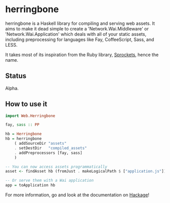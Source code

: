 herringbone
===========

herringbone is a Haskell library for compiling and serving web assets.  It
aims to make it dead simple to create a 'Network.Wai.Middleware' or
'Network.Wai.Application' which deals with all of your static assets, including
preprocessing for languages like Fay, CoffeeScript, Sass, and LESS.

It takes most of its inspiration from the Ruby library, [Sprockets], hence the
name.

Status
------

Alpha.

How to use it
-------------

```haskell
import Web.Herringbone

fay, sass :: PP

hb = Herringbone
hb = herringbone
    ( addSourceDir "assets"
    . setDestDir   "compiled_assets"
    . addPreprocessors [fay, sass]
    )

-- You can now access assets programmatically
asset <- findAsset hb (fromJust . makeLogicalPath $ ["application.js"])

-- Or serve them with a Wai application
app = toApplication hb
```

For more information, go and look at the documentation on [Hackage]!

[Sprockets]: https://github.com/sstephenson/sprockets
[Hackage]: http://hackage.haskell.org/package/herringbone

